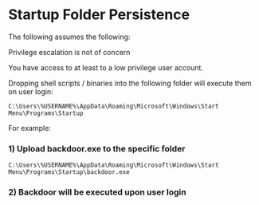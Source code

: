 # Startup Folder Persistence

The following assumes the following:

Privilege escalation is not of concern

You have access to at least to a low privilege user account.

Dropping shell scripts / binaries into the following folder will execute them on user login:

    C:\Users\%USERNAME%\AppData\Roaming\Microsoft\Windows\Start Menu\Programs\Startup

For example:

### 1) Upload backdoor.exe to the specific folder

    C:\Users\%USERNAME%\AppData\Roaming\Microsoft\Windows\Start Menu\Programs\Startup\backdoor.exe

### 2) Backdoor will be executed upon user login
